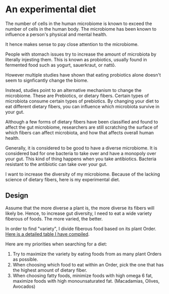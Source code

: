 # An experimental diet

The number of cells in the human microbiome is known to exceed the number of cells in the human body. The microbiome has been known to influence a person's physical and mental health.

It hence makes sense to pay close attention to the microbiome.

People with stomach issues try to increase the amount of microbiota by literally injesting them. This is known as probiotics, usually found in fermented food such as yogurt, sauerkraut, or nattō.

However multiple studies have shown that eating probiotics alone doesn't seem to signficantly change the biome.

Instead, studies point to an alternative mechanism to change the microbiome. These are Prebiotics, or dietary fibers. Certain types of microbiota consume certain types of prebiotics. By changing your diet to eat different dietary fibers, you can influence which microbiota survive in your gut.

Although a few forms of dietary fibers have been classified and found to affect the gut microbiome, researchers are still scratching the surface of which fibers can affect microbiota, and how that affects overall human health.

Generally, it is considered to be good to have a diverse microbiome. It is considered bad for one bacteria to take over and have a monopoly over your gut. This kind of thing happens when you take antibiotics. Bacteria resistant to the antibiotic can take over your gut.

I want to increase the diversity of my microbiome. Because of the lacking science of dietary fibers, here is my experimental diet.

## Design

Assume that the more diverse a plant is, the more diverse its fibers will likely be. Hence, to increase gut diversity, I need to eat a wide variety fiberous of foods. The more varied, the better.

In order to find "variety", I divide fiberous food based on its plant Order. [Here is a detailed table I have compiled](plant_diversity).

Here are my priorities when searching for a diet:

1. Try to maximize the variety by eating foods from as many plant Orders as possible.
2. When choosing which food to eat within an Order, pick the one that has the highest amount of dietary fiber.
3. When choosing fatty foods, minimize foods with high omega 6 fat, maximize foods with high monounsaturated fat. (Macadamias, Olives, Avocados)
